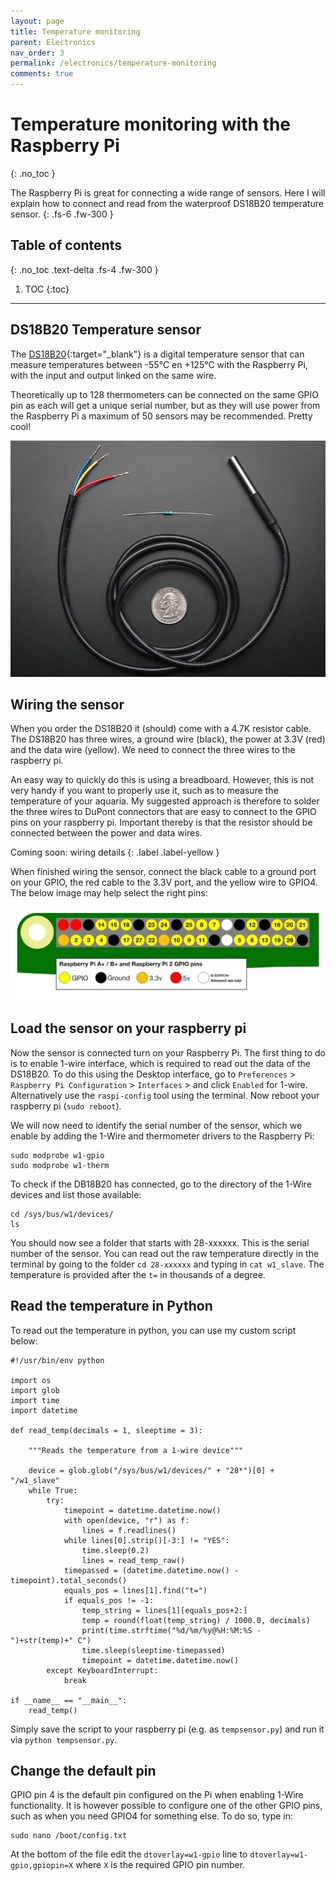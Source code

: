 ```yaml
---
layout: page
title: Temperature monitoring
parent: Electronics
nav_order: 3
permalink: /electronics/temperature-monitoring
comments: true
---
```


# Temperature monitoring with the Raspberry Pi
{: .no_toc }

The Raspberry Pi is great for connecting a wide range of sensors. Here I will explain how to connect and read from the waterproof DS18B20 temperature sensor.
{: .fs-6 .fw-300 }

## Table of contents
{: .no_toc .text-delta .fs-4 .fw-300 }

1. TOC
{:toc}
---

## DS18B20 Temperature sensor
The [DS18B20](https://www.adafruit.com/product/381){:target="_blank"} is a digital temperature sensor that can measure temperatures between -55°C en +125°C with the Raspberry Pi, with the input and output linked on the same wire.

Theoretically up to 128 thermometers can be connected on the same GPIO pin as each will get a unique serial number, but as they will use power from the Raspberry Pi a maximum of 50 sensors may be recommended. Pretty cool!

[![DS18B20](/assets/images/DS18B20-sensor.jpg?style=centerimgmed)](/assets/images/DS18B20-sensor.jpg)

## Wiring the sensor
When you order the DS18B20 it (should) come with a 4.7K resistor cable. The DS18B20 has three wires, a ground wire (black), the power at 3.3V (red) and the data wire (yellow). We need to connect the three wires to the raspberry pi.

An easy way to quickly do this is using a breadboard. However, this is not very handy if you want to properly use it, such as to measure the temperature of your aquaria. My suggested approach is therefore to solder the three wires to DuPont connectors that are easy to connect to the GPIO pins on your raspberry pi. Important thereby is that the resistor should be connected between the power and data wires.

Coming soon: wiring details
{: .label .label-yellow }

When finished wiring the sensor, connect the black cable to a ground port on your GPIO, the red cable to the 3.3V port, and the yellow wire to GPIO4. The below image may help select the right pins:

[![GPIO](/assets/images/gpio-numbers-pi2.png?style=centerimgmed)](/assets/images/gpio-numbers-pi2.png)


## Load the sensor on your raspberry pi
Now the sensor is connected turn on your Raspberry Pi. The first thing to do is to enable 1-wire interface, which is required to read out the data of the DS18B20. To do this using the Desktop interface, go to `Preferences` > `Raspberry Pi Configuration` > `Interfaces` > and click `Enabled` for 1-wire. Alternatively use the `raspi-config` tool using the terminal. Now reboot your raspberry pi (`sudo reboot`).

We will now need to identify the serial number of the sensor, which we enable by adding the 1-Wire and thermometer drivers to the Raspberry Pi:

```
sudo modprobe w1-gpio
sudo modprobe w1-therm
```

To check if the DB18B20 has connected, go to the directory of the 1-Wire devices and list those available:

```
cd /sys/bus/w1/devices/
ls
```

You should now see a folder that starts with 28-xxxxxx. This is the serial number of the sensor. You can read out the raw temperature directly in the terminal by going to the folder `cd 28-xxxxxx` and typing in `cat w1_slave`. The temperature is provided after the `t=` in thousands of a degree.

## Read the temperature in Python
To read out the temperature in python, you can use my custom script below:

```
#!/usr/bin/env python

import os
import glob
import time
import datetime

def read_temp(decimals = 1, sleeptime = 3):

    """Reads the temperature from a 1-wire device"""

    device = glob.glob("/sys/bus/w1/devices/" + "28*")[0] + "/w1_slave"
    while True:
        try:
            timepoint = datetime.datetime.now()
            with open(device, "r") as f:
                lines = f.readlines()
            while lines[0].strip()[-3:] != "YES":
                time.sleep(0.2)
                lines = read_temp_raw()
            timepassed = (datetime.datetime.now() - timepoint).total_seconds()
            equals_pos = lines[1].find("t=")
            if equals_pos != -1:
                temp_string = lines[1][equals_pos+2:]
                temp = round(float(temp_string) / 1000.0, decimals)
                print(time.strftime("%d/%m/%y@%H:%M:%S - ")+str(temp)+" C")
                time.sleep(sleeptime-timepassed)
                timepoint = datetime.datetime.now()
        except KeyboardInterrupt:
            break

if __name__ == "__main__":
    read_temp()
```

Simply save the script to your raspberry pi (e.g. as `tempsensor.py`) and run it via `python tempsensor.py`.

## Change the default pin
GPIO pin 4 is the default pin configured on the Pi when enabling 1-Wire functionality. It is however possible to configure one of the other GPIO pins, such as when you need GPIO4 for something else. To do so, type in:

```
sudo nano /boot/config.txt
```

At the bottom of the file edit the `dtoverlay=w1-gpio` line to
`dtoverlay=w1-gpio,gpiopin=X` where `X` is the required GPIO pin number.
